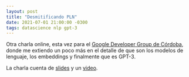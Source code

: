 ```yaml
---
layout: post
title: "Desmitificando PLN"
date: 2021-07-01 21:00:00 -0300
tags: datascience nlp gpt-3
---
```


Otra charla online, esta vez para el [Google Developer Group de
Córdoba](https://gdg.community.dev/gdg-cordoba-argentina/), donde me extiendo un
poco más en el detalle de que son los modelos de lenguaje, los embeddings y
finalmente que es GPT-3.

La charla cuenta de
[slides](https://docs.google.com/presentation/d/1aMhYF-3WvDx7hRdqCi7zFJJFeVnZnoZoYqNE2WoHlKc/edit#slide=id.g62fc528f49_1_72)
y un [video](https://www.youtube.com/watch?v=f-uOKtk2tS4).
